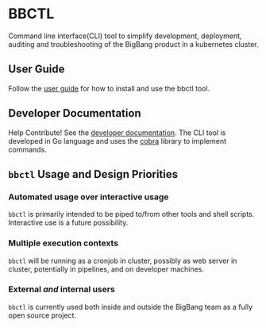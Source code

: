 # BBCTL
Command line interface(CLI) tool to simplify development, deployment, auditing and troubleshooting of the BigBang product in a kubernetes cluster.

## User Guide
Follow the [user guide](/docs/user-guide.md) for how to install and use the bbctl tool.

## Developer Documentation
Help Contribute! See the [developer documentation](/docs/developer.md). The CLI tool is developed in Go language and uses the [cobra](https://github.com/spf13/cobra/) library to implement commands. 


## `bbctl` Usage and Design Priorities

### Automated usage over interactive usage

`bbctl` is primarily intended to be piped to/from other tools and shell scripts. Interactive use is a future possibility.

### Multiple execution contexts

`bbctl` will be running as a cronjob in cluster, possibly as web server in cluster, potentially in pipelines, and on developer machines.

### External _and_ internal users

`bbctl` is currently used both inside and outside the BigBang team as a fully open source project.